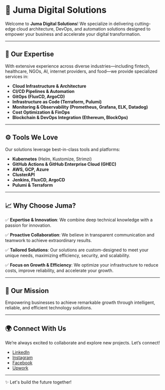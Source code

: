 # 🚀 Juma Digital Solutions

Welcome to **Juma Digital Solutions**! We specialize in delivering cutting-edge cloud architecture, DevOps, and automation solutions designed to empower your business and accelerate your digital transformation.

---

## 🌟 Our Expertise

With extensive experience across diverse industries—including fintech, healthcare, NGOs, AI, internet providers, and food—we provide specialized services in:

- **Cloud Infrastructure & Architecture**
- **CI/CD Pipelines & Automation**
- **GitOps (FluxCD, ArgoCD)**
- **Infrastructure as Code (Terraform, Pulumi)**
- **Monitoring & Observability (Prometheus, Grafana, ELK, Datadog)**
- **Cost Optimization & FinOps**
- **Blockchain & DevOps Integration (Ethereum, BlockOps)**

---

## ⚙️ Tools We Love

Our solutions leverage best-in-class tools and platforms:

- **Kubernetes** (Helm, Kustomize, Strimzi)
- **GitHub Actions & GitHub Enterprise Cloud (GHEC)**
- **AWS, GCP, Azure**
- **ClusterAPI**
- **Jenkins, FluxCD, ArgoCD**
- **Pulumi & Terraform**

---

## 📈 Why Choose Juma?

✅ **Expertise & Innovation**: We combine deep technical knowledge with a passion for innovation.

✅ **Proactive Collaboration**: We believe in transparent communication and teamwork to achieve extraordinary results.

✅ **Tailored Solutions**: Our solutions are custom-designed to meet your unique needs, maximizing efficiency, security, and scalability.

✅ **Focus on Growth & Efficiency**: We optimize your infrastructure to reduce costs, improve reliability, and accelerate your growth.

---

## 🎯 Our Mission

Empowering businesses to achieve remarkable growth through intelligent, reliable, and efficient technology solutions.

---

## 🌍 Connect With Us

We’re always excited to collaborate and explore new projects. Let’s connect!

- [LinkedIn](https://linkedin.com/in/guirgouveia)
- [Instagram](https://instagram.com/guirgouveia)
- [Facebook](https://facebook.com/jumagouveia)
- [Upwork](https://upwork.com/freelancers/guirgouveia)

---

✨ Let's build the future together!
